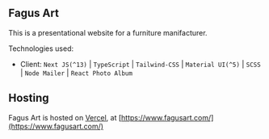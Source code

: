 ## Fagus Art

This is a presentational website for a furniture manifacturer.

Technologies used:

 - Client:  `Next JS(^13)` | `TypeScript` | `Tailwind-CSS` | `Material UI(^5)` | `SCSS` | `Node Mailer` | `React Photo Album`

## Hosting

Fagus Art is hosted on [Vercel](https://vercel.com/), at [https://www.fagusart.com/](https://www.fagusart.com/)
